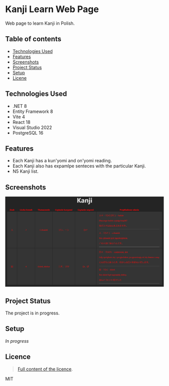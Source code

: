 # Kanji Learn Web Page
Web page to learn Kanji in Polish.

## Table of contents
* [Technologies Used](#technologies-used)
* [Features](#features)
* [Screenshots](#screenshots)
* [Project Status](#project-status)
* [Setup](#setup)
* [Licene](#licence)

## Technologies Used
- .NET 8
- Entity Framework 8
- Vite 4
- React 18
- Visual Studio 2022
- PostgreSQL 16

## Features
- Each Kanji has a kun'yomi and on'yomi reading.
- Each Kanji also has expamlpe senteces with the particular Kanji.
- N5 Kanji list.

## Screenshots
![main_page](Images/main_page.png)

## Project Status
The project is in progress.

## Setup
_In progress_

## Licence
> [Full content of the licence](LICENSE).

MIT